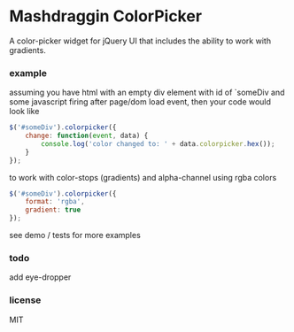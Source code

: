Mashdraggin ColorPicker
=====

A color-picker widget for jQuery UI that includes the ability to work with gradients.


### example
assuming you have html with an empty div element with id of `someDiv and some javascript firing after page/dom load event, then your code would look like

```javascript
$('#someDiv').colorpicker({
    change: function(event, data) {
        console.log('color changed to: ' + data.colorpicker.hex());
    }
});
```
to work with color-stops (gradients) and alpha-channel using rgba colors
```javascript
$('#someDiv').colorpicker({
    format: 'rgba',
    gradient: true
});
```
see demo / tests for more examples

### todo
add eye-dropper

### license
MIT
